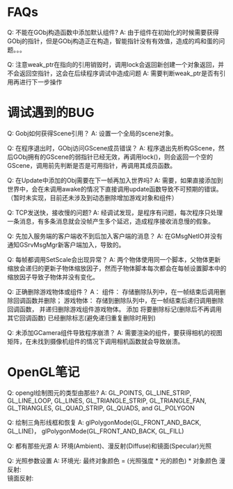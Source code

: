 # FAQs

Q: 不能在GObj构造函数中添加默认组件?
A: 由于组件在初始化的时候需要获得GObj的指针，但是GObj构造正在构造，智能指针没有有效值，造成的鸡和蛋的问题。。。

Q: 注意weak_ptr在指向的引用销毁时，调用lock会返回新创建一个对象返回，并不会返回空指针，这会在后续程序调试中造成问题
A: 需要判断weak_ptr是否有引用再进行下一步操作

# 调试遇到的BUG

Q: Gobj如何获得Scene引用？
A: 设置一个全局的scene对象。

Q: 在程序退出时，GObj访问GScene成员错误？
A: 程序退出先析构GScene，然后GObj拥有的GScene的弱指针已经无效，再调用lock()，则会返回一个空的GScene，调用前先判断是否是可用指针，再调用其成员函数。

Q: 在Update中添加的Obj需要在下一帧再加入世界吗?
A: 需要，如果直接添加到世界中，会在未调用awake的情况下直接调用update函数导致不可预期的错误。（暂时未实现，目前还未涉及到动态删除增加游戏对象和组件）

Q: TCP发送快，接收慢的问题?
A: 经调试发现，是程序有问题，每次程序只处理一条消息，有多条消息就会没帧产生多个延迟，造成程序接收消息慢的假象。

Q: 先加入服务端的客户端收不到后加入客户端的消息？
A: 在GMsgNetIO并没有通知GSrvMsgMgr新客户端加入，导致的。

Q: 每帧都调用SetScale会出现异常？
A: 两个物体使用同一个脚本，父物体更新缩放会递归的更新子物体缩放因子，然而子物体脚本每次都会在每帧设置脚本中的缩放因子导致子物体并没有变化。

Q: 正确删除游戏物体或组件？
A： 组件： 存储删除队列中，在一帧结束后调用删除回调函数并删除； 游戏物体： 存储到删除队列中，在一帧结束后递归调用删除回调函数， 并递归删除游戏组件游戏物体。
      添加 将要删除标记(删除后不再调用其它回调函数) 已经删除标志(避免递归重复删除时用到)

Q: 未添加GCamera组件导致程序崩溃？
A: 需要渲染的组件，要获得相机的视图矩阵，在未找到摄像机组件的情况下调用相机函数就会导致崩溃。

# OpenGL笔记

Q: opengl绘制图元的类型由那些?
A: GL_POINTS, GL_LINE_STRIP, GL_LINE_LOOP, GL_LINES, GL_TRIANGLE_STRIP, GL_TRIANGLE_FAN, GL_TRIANGLES, GL_QUAD_STRIP, GL_QUADS, and GL_POLYGON

Q: 绘制三角形线框和恢复
A: glPolygonMode(GL_FRONT_AND_BACK, GL_LINE)， glPolygonMode(GL_FRONT_AND_BACK, GL_FILL)

Q: 都有那些光源
A: 环境(Ambient)、漫反射(Diffuse)和镜面(Specular)光照

Q: 光照参数设置
A: 环境光:   最终对象颜色 = (光照强度 * 光的颜色) * 对象颜色
   漫反射:   
   镜面反射: 
